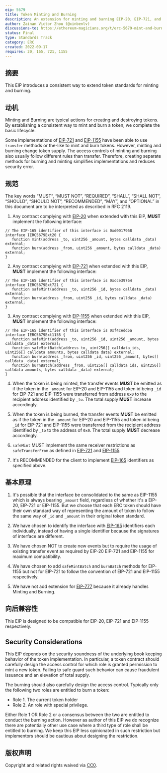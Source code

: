 ```yaml
---
eip: 5679
title: Token Minting and Burning
description: An extension for minting and burning EIP-20, EIP-721, and EIP-1155 tokens
author: Zainan Victor Zhou (@xinbenlv)
discussions-to: https://ethereum-magicians.org/t/erc-5679-mint-and-burn-tokens/10913
status: Final
type: Standards Track
category: ERC
created: 2022-09-17
requires: 20, 165, 721, 1155
---
```


## 摘要

This EIP introduces a consistent way to extend token standards for minting and burning.

## 动机

Minting and Burning are typical actions for creating and destroying tokens. By establishing a consistent way to mint and burn a token, we complete the basic lifecycle.

Some implementations of [EIP-721](./eip-721.md) and [EIP-1155](./eip-1155.md) have been able to use `transfer` methods or the-like to mint and burn tokens. However, minting and burning change token supply. The access controls of minting and burning also usually follow different rules than transfer. Therefore, creating separate methods for burning and minting simplifies implementations and reduces security error.

## 规范

The key words “MUST”, “MUST NOT”, “REQUIRED”, “SHALL”, “SHALL NOT”, “SHOULD”, “SHOULD NOT”, “RECOMMENDED”, “MAY”, and “OPTIONAL” in this document are to be interpreted as described in RFC 2119.

1. Any contract complying with [EIP-20](./eip-20.md) when extended with this EIP, **MUST** implement the following interface:

```solidity
// The EIP-165 identifier of this interface is 0xd0017968
interface IERC5679Ext20 {
   function mint(address _to, uint256 _amount, bytes calldata _data) external;
   function burn(address _from, uint256 _amount, bytes calldata _data) external;
}
```

2. Any contract complying with [EIP-721](./eip-721.md) when extended with this EIP, **MUST** implement the following interface:

```solidity
// The EIP-165 identifier of this interface is 0xcce39764
interface IERC5679Ext721 {
   function safeMint(address _to, uint256 _id, bytes calldata _data) external;
   function burn(address _from, uint256 _id, bytes calldata _data) external;
}
```

3. Any contract complying with [EIP-1155](./eip-1155.md) when extended with this EIP, **MUST** implement the following interface:

```solidity
// The EIP-165 identifier of this interface is 0xf4cedd5a
interface IERC5679Ext1155 {
   function safeMint(address _to, uint256 _id, uint256 _amount, bytes calldata _data) external;
   function safeMintBatch(address to, uint256[] calldata ids, uint256[] calldata amounts, bytes calldata data) external;
   function burn(address _from, uint256 _id, uint256 _amount, bytes[] calldata _data) external;
   function burnBatch(address _from, uint256[] calldata ids, uint256[] calldata amounts, bytes calldata _data) external;
}
```

4. When the token is being minted, the transfer events **MUST** be emitted as if the token in the `_amount` for EIP-20 and EIP-1155 and token id being `_id` for EIP-721 and EIP-1155 were transferred from address `0x0` to the recipient address identified by `_to`. The total supply **MUST** increase accordingly.

5. When the token is being burned, the transfer events **MUST** be emitted as if the token in the `_amount` for EIP-20 and EIP-1155 and token id being `_id` for EIP-721 and EIP-1155 were transferred from the recipient address identified by `_to` to the address of `0x0`. The total supply **MUST** decrease accordingly.

6. `safeMint` MUST implement the same receiver restrictions as `safeTransferFrom` as defined in [EIP-721](./eip-721.md) and [EIP-1155](./eip-1155.md).

7. It's RECOMMENDED for the client to implement [EIP-165](./eip-165.md) identifiers as specified above.

## 基本原理

1. It's possible that the interface be consolidated to the same as EIP-1155 which is always bearing `_amount` field, regardless of whether it's a EIP-20, EIP-721 or EIP-1155. But we choose that each ERC token should have their own standard way of representing the amount of token to follow the same way of `_id` and `_amount` in their original token standard.

2. We have chosen to identify the interface with [EIP-165](./eip-165.md) identifiers each individually, instead of having a single identifier because the signatures of interface are different.

3. We have chosen NOT to create new events but to require the usage of existing transfer event as required by EIP-20 EIP-721 and EIP-1155 for maximum compatibility.

4. We have chosen to add `safeMintBatch` and `burnBatch` methods for EIP-1155 but not for EIP-721 to follow the convention of EIP-721 and EIP-1155 respectively.

5. We have not add extension for [EIP-777](./eip-777.md) because it already handles Minting and Burning.

## 向后兼容性

This EIP is designed to be compatible for EIP-20, EIP-721 and EIP-1155 respectively.

## Security Considerations

This EIP depends on the security soundness of the underlying book keeping behavior of the token implementation. In particular, a token contract should carefully design the access control for which role is granted permission to mint a new token. Failing to safe guard such behavior can cause fraudulent issuance and an elevation of total supply.

The burning should also carefully design the access control. Typically only the following two roles are entitled to burn a token:

- Role 1. The current token holder
- Role 2. An role with special privilege.

Either Role 1 OR Role 2 or a consensus between the two are entitled to conduct the burning action. However as author of this EIP we do recognize there are potentially other use case where a third type of role shall be entitled to burning. We keep this EIP less opinionated in such restriction but implementors should be cautious about designing the restriction.

## 版权声明

Copyright and related rights waived via [CC0](../LICENSE.md).
